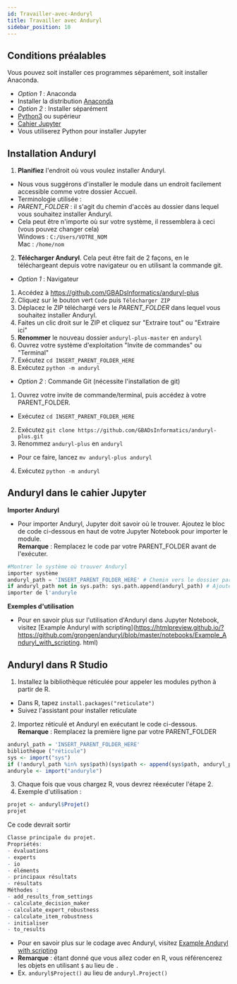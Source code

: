 ```yaml
---
id: Travailler-avec-Anduryl
title: Travailler avec Anduryl
sidebar_position: 10
---
```


## Conditions préalables
Vous pouvez soit installer ces programmes séparément, soit installer Anaconda.
- *Option 1* : Anaconda
- Installer la distribution [Anaconda](https://www.anaconda.com/products/distribution)
- *Option 2* : Installer séparément
- [Python3](https://www.python.org/downloads/) ou supérieur
- [Cahier Jupyter](https://jupyter.org/install)
- Vous utiliserez Python pour installer Jupyter

## Installation Anduryl
1. **Planifiez** l'endroit où vous voulez installer Anduryl.
- Nous vous suggérons d'installer le module dans un endroit facilement accessible comme votre dossier Accueil.
- Terminologie utilisée :
- *PARENT_FOLDER* : il s'agit du chemin d'accès au dossier dans lequel vous souhaitez installer Anduryl.
- Cela peut être n'importe où sur votre système, il ressemblera à ceci (vous pouvez changer cela) <br/>
Windows : `C:/Users/VOTRE_NOM` <br/>
Mac : `/home/nom`
2. **Télécharger Anduryl**. Cela peut être fait de 2 façons, en le téléchargeant depuis votre navigateur ou en utilisant la commande git.
- *Option 1* : Navigateur
1. Accédez à https://github.com/GBADsInformatics/anduryl-plus
2. Cliquez sur le bouton vert `Code` puis `Télécharger ZIP`
3. Déplacez le ZIP téléchargé vers le *PARENT_FOLDER* dans lequel vous souhaitez installer Anduryl.
4. Faites un clic droit sur le ZIP et cliquez sur "Extraire tout" ou "Extraire ici"
5. **Renommer** le nouveau dossier `anduryl-plus-master` en `anduryl`
6. Ouvrez votre système d'exploitation "Invite de commandes" ou "Terminal"
7. Exécutez `cd INSERT_PARENT_FOLDER_HERE`
8. Exécutez `python -m anduryl`
- *Option 2* : Commande Git (nécessite l'installation de git)
1. Ouvrez votre invite de commande/terminal, puis accédez à votre PARENT_FOLDER.
- Exécutez `cd INSERT_PARENT_FOLDER_HERE`
2. Exécutez `git clone https://github.com/GBADsInformatics/anduryl-plus.git`
3. Renommez `anduryl-plus` en `anduryl`
- Pour ce faire, lancez `mv anduryl-plus anduryl`
4. Exécutez `python -m anduryl`

## Anduryl dans le cahier Jupyter
**Importer Anduryl**
- Pour importer Anduryl, Jupyter doit savoir où le trouver. Ajoutez le bloc de code ci-dessous en haut de votre Jupyter Notebook pour importer le module. <br/>
**Remarque** : Remplacez le code par votre PARENT_FOLDER avant de l'exécuter.
```python
#Montrer le système où trouver Anduryl
importer système
anduryl_path = 'INSERT_PARENT_FOLDER_HERE' # Chemin vers le dossier parent anduryl
if anduryl_path not in sys.path: sys.path.append(anduryl_path) # Ajouter le chemin à sys
importer de l'anduryle
```
**Exemples d'utilisation**
- Pour en savoir plus sur l'utilisation d'Anduryl dans Jupyter Notebook, visitez [Example Anduryl with scripting](https://htmlpreview.github.io/?https://github.com/grongen/anduryl/blob/master/notebooks/Example_Anduryl_with_scripting. html)

## Anduryl dans R Studio
1. Installez la bibliothèque réticulée pour appeler les modules python à partir de R.
- Dans R, tapez `install.packages("reticulate")`
- Suivez l'assistant pour installer reticulate
2. Importez réticulé et Anduryl en exécutant le code ci-dessous. <br/>
**Remarque** : Remplacez la première ligne par votre PARENT_FOLDER
```R
anduryl_path = 'INSERT_PARENT_FOLDER_HERE'
bibliothèque ("réticule")
sys <- import("sys")
if (!anduryl_path %in% sys$path)(sys$path <- append(sys$path, anduryl_path))
anduryle <- import("anduryle")
```
3. Chaque fois que vous chargez R, vous devrez réexécuter l'étape 2.
4. Exemple d'utilisation :
```r
projet <- anduryl$Projet()
projet
```
Ce code devrait sortir
```r
Classe principale du projet.
Propriétés:
- évaluations
- experts
- io
- éléments
- principaux résultats
- résultats
Méthodes :
- add_results_from_settings
- calculate_decision_maker
- calculate_expert_robustness
- calculate_item_robustness
- initialiser
- to_results
```
- Pour en savoir plus sur le codage avec Anduryl, visitez [Example Anduryl with scripting](https://htmlpreview.github.io/?https://github.com/grongen/anduryl/blob/master/notebooks/Example_Anduryl_with_scripting.html)
- **Remarque** : étant donné que vous allez coder en R, vous référencerez les objets en utilisant `$` au lieu de `.`
- Ex. `anduryl$Project()` au lieu de `anduryl.Project()`
